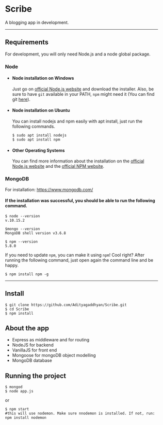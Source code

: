 # Scribe

A blogging app in development.

---
## Requirements

For development, you will only need Node.js and a node global package.

### Node
- #### Node installation on Windows

  Just go on [official Node.js website](https://nodejs.org/) and download the installer.
Also, be sure to have `git` available in your PATH, `npm` might need it (You can find git [here](https://git-scm.com/)).

- #### Node installation on Ubuntu

  You can install nodejs and npm easily with apt install, just run the following commands.

      $ sudo apt install nodejs
      $ sudo apt install npm

- #### Other Operating Systems
  You can find more information about the installation on the [official Node.js website](https://nodejs.org/) and the [official NPM website](https://npmjs.org/).
### MongoDB  
For installation: https://www.mongodb.com/


####    If the installation was successful, you should be able to run the following command.

    $ node --version
    v.10.15.2
    
    $mongo --version
    MongoDB shell version v3.6.8

    $ npm --version
    5.8.0

If you need to update `npm`, you can make it using `npm`! Cool right? After running the following command, just open again the command line and be happy.

    $ npm install npm -g



---

## Install

    $ git clone https://github.com/Adityagaddhyan/Scribe.git
    $ cd Scribe
    $ npm install

## About the app
-   Express as middleware and for routing
-   NodeJS for backend
-   VanillaJS for front end
-   Mongoose for mongoDB object modelling
-   MongoDB database

## Running the project
    $ mongod
    $ node app.js
or

    $ npm start
    #this will use nodemon. Make sure nnodemon is installed. If not, run:
    npm install nodemon
 
